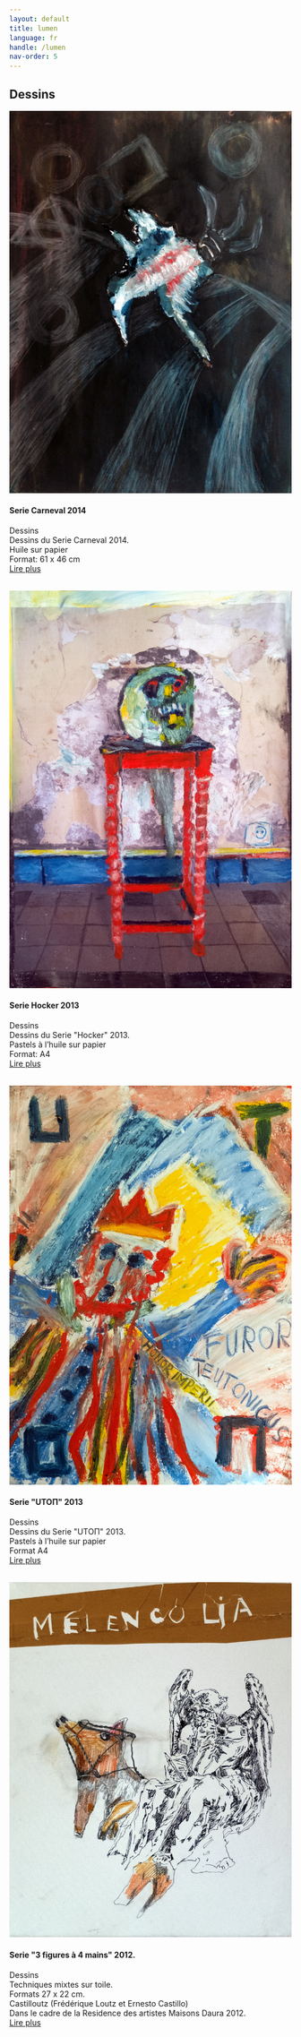 ```yaml
---
layout: default
title: lumen
language: fr
handle: /lumen
nav-order: 5
---
```

## Dessins
    
<a href="/fr/serie-carneval" title="Lire plus"><img src="/galeries/serie-carneval/carne-ballet-beschnitt.jpg" alt="Carne Ballet 2014" class="img-left"></a>
#### Serie Carneval 2014  
  
Dessins  
Dessins du Serie Carneval 2014.  
Huile sur papier  
Format: 61 x 46 cm    
[Lire plus](/fr/serie-carneval "Serie Carneval 2014") 
<br style="clear:both" />
<br style="clear:both" />
  
<a href="/fr/serie-hocker" title="Lire plus"><img src="/galeries/serie-hocker/holofernes-web.jpg" alt="Holofernes rest in the kitchen" class="img-left"></a>
#### Serie Hocker 2013  
  
Dessins    
Dessins du Serie "Hocker" 2013.  
Pastels à l’huile sur papier   
Format: A4  
[Lire plus](/fr/serie-hocker "Serie Hocker 2013") 
<br style="clear:both" />
<br style="clear:both" />
  
<a href="/fr/serie-utopie" title="Lire plus"><img src="/galeries/serie-utopie/der-drollige-barbarossa-web.jpg" alt="Der drollige Barbarossa" class="img-left"></a>
#### Serie "UTOΠ" 2013  
  
Dessins  
Dessins du Serie "UTOΠ" 2013.  
Pastels à l’huile sur papier  
Format A4  
[Lire plus](/fr/serie-utopie "Serie Utopie 2013") 
<br style="clear:both" />
<br style="clear:both" />

<a href="/fr/serie-3figuren" title="Lire plus"><img src="/galeries/serie-3figuren/Image06.jpg" alt="Melencopia" class="img-left"></a>
#### Serie "3 figures à 4 mains" 2012.  
  
Dessins  
Techniques mixtes sur toile.  
Formats 27 x 22 cm.   
Castilloutz (Frédérique Loutz et Ernesto Castillo)    
Dans le cadre de la Residence des artistes Maisons Daura 2012.   
[Lire plus](/fr/serie-3figuren "Serie 3 Figuren zu 4 Händen 2012") 
<br style="clear:both" />
<br style="clear:both" />

